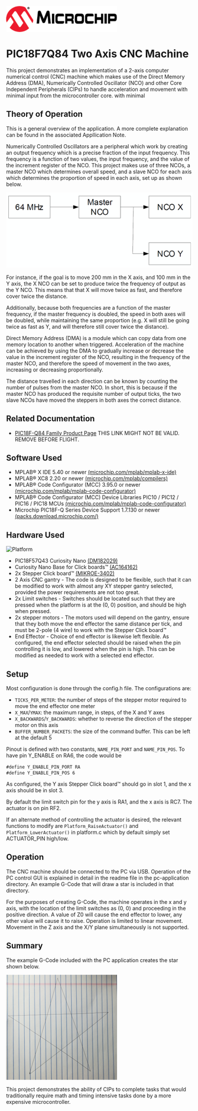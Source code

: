 <!-- Please do not change this html logo with link -->
<a href="https://www.microchip.com" rel="nofollow"><img src="images/microchip.png" alt="MCHP" width="300"/></a>

# PIC18F7Q84 Two Axis CNC Machine

This project demonstrates an implementation of a 2-axis computer numerical
control (CNC) machine which makes use of the Direct Memory Address (DMA),
Numerically Controlled Oscillator (NCO) and other Core Independent Peripherals
(CIPs) to handle acceleration and movement with minimal input from the
microcontroller core.
with minimal


## Theory of Operation

This is a general overview of the application. A more complete explanation can
 be found in the associated Appllication Note.

 Numerically Controlled Oscillators are a peripheral which work by creating
 an output frequency which is a precise fraction of the input frequency.
 This frequency is a function of two values, the input frequency, and the
 value of the increment register of the NCO.
 This project makes use of three NCOs, a master NCO which determines overall speed,
  and a slave NCO for each axis which determines the proportion of speed in each
  axis, set up as shown below.

   ![CNC Overview](images/cnc.png)

For instance, if the goal is to move 200 mm in the X axis, and 100 mm in the Y
axis, the X NCO can be set to produce twice the frequency of output as the
Y NCO. This means that that X will move twice as fast, and therefore cover twice
the distance.

Additionally, because both frequencies are a function of the master
frequency, if the master frequency is doubled, the speed in both axes will be
doubled, while maintaining the same proportion (e.g. X will still be going twice
as fast as Y, and will therefore still cover twice the distance).

Direct Memory Address (DMA) is a module which can copy data from one memory
location to another when triggered. Acceleration of the machine can be achieved
by using the DMA to gradually increase or decrease the value in the increment
register of the NCO, resulting in the frequency of the master NCO, and therefore
the speed of movement in the two axes, increasing or decreasing proportionally.

The distance travelled in each direction can be known by counting the number of
pulses from the master NCO. In short, this is because if the master
NCO has produced the requisite number of output ticks, the two slave NCOs have
moved the steppers in both axes the correct distance.


## Related Documentation

<!-- Any information about an application note or tech brief can be linked here. Use unbreakable links!
     In addition a link to the device family landing page and relevant peripheral pages as well:
     - [AN3381 - Brushless DC Fan Speed Control Using Temperature Input and Tachometer Feedback](https://microchip.com/00003381/)
     - [PIC18F-Q10 Family Product Page](https://www.microchip.com/design-centers/8-bit/pic-mcus/device-selection/pic18f-q10-product-family) -->

- [PIC18F-Q84 Family Product Page](https://www.microchip.com/design-centers/8-bit/pic-mcus/device-selection/pic18f-q84-product-family) THIS LINK MIGHT NOT BE VALID. REMOVE BEFORE FLIGHT.

## Software Used

<!-- All software used in this example must be listed here. Use unbreakable links!
     - MPLAB® X IDE 5.30 or newer [(microchip.com/mplab/mplab-x-ide)](http://www.microchip.com/mplab/mplab-x-ide)
     - MPLAB® XC8 2.10 or a newer compiler [(microchip.com/mplab/compilers)](http://www.microchip.com/mplab/compilers)
     - MPLAB® Code Configurator (MCC) 3.95.0 or newer [(microchip.com/mplab/mplab-code-configurator)](https://www.microchip.com/mplab/mplab-code-configurator)
     - MPLAB® Code Configurator (MCC) Device Libraries PIC10 / PIC12 / PIC16 / PIC18 MCUs [(microchip.com/mplab/mplab-code-configurator)](https://www.microchip.com/mplab/mplab-code-configurator)
     - Microchip PIC18F-Q Series Device Support (1.4.109) or newer [(packs.download.microchip.com/)](https://packs.download.microchip.com/) -->

- MPLAB® X IDE 5.40 or newer [(microchip.com/mplab/mplab-x-ide)](http://www.microchip.com/mplab/mplab-x-ide)
- MPLAB® XC8 2.20 or newer [(microchip.com/mplab/compilers)](http://www.microchip.com/mplab/compilers)
- MPLAB® Code Configurator (MCC) 3.95.0 or newer [(microchip.com/mplab/mplab-code-configurator)](https://www.microchip.com/mplab/mplab-code-configurator)
- MPLAB® Code Configurator (MCC) Device Libraries PIC10 / PIC12 / PIC16 / PIC18 MCUs [(microchip.com/mplab/mplab-code-configurator)](https://www.microchip.com/mplab/mplab-code-configurator)
- Microchip PIC18F-Q Series Device Support 1.7.130 or newer [(packs.download.microchip.com/)](https://packs.download.microchip.com/)

## Hardware Used

<!-- All hardware used in this example must be listed here. Use unbreakable links!
     - PIC18F47Q10 Curiosity Nano [(DM182029)](https://www.microchip.com/Developmenttools/ProductDetails/DM182029)
     - Curiosity Nano Base for Click boards™ [(AC164162)](https://www.microchip.com/Developmenttools/ProductDetails/AC164162)
     - POT Click board™ [(MIKROE-3402)](https://www.mikroe.com/pot-click) -->

![Platform](images/platform.png)


- PIC18F57Q43 Curiosity Nano [(DM182029)](https://www.microchip.com/Developmenttools/ProductDetails/DM164150)
- Curiosity Nano Base for Click boards™ [(AC164162)](https://www.microchip.com/Developmenttools/ProductDetails/AC164162)
- 2x Stepper Click board™ [(MIKROE-3402)](https://www.mikroe.com/stepper-click)
- 2 Axis CNC gantry - The code is designed to be flexible, such that it can
be modified to work with almost any XY stepper gantry selected, provided
the power requirements are not too great.
- 2x Limit switches - Switches should be located such that they are pressed when
the platform is at the (0, 0) position, and should be high when pressed.
- 2x stepper motors - The motors used will depend on the gantry, ensure
that they both move the end effector the same distance per tick, and must be
2-pole (4 wire) to work with the Stepper Click board™
- End Effector - Choice of end effector is likewise left flexible. As configured,
the end effector selected should be raised when the pin controlling it is low,
and lowered when the pin is high. This can be modified as needed to work with
a selected end effector.

## Setup

Most configuration is done through the config.h file. The configurations are:

- `TICKS_PER_METER`: the number of steps of the stepper motor required to move the
end effector one meter
- `X_MAX`/`YMAX`: the maximum range, in steps, of the X and Y axes
- `X_BACKWARDS`/`Y_BACKWARDS`: whether to reverse the direction of the stepper
motor on this axis
- `BUFFER_NUMBER_PACKETS`: the size of the command buffer. This can be left at the
default 5

Pinout is defined with two constants, `NAME_PIN_PORT` and `NAME_PIN_POS`. To
have pin Y_ENABLE on RA6, the code would be

```
#define Y_ENABLE_PIN_PORT RA
#define Y_ENABLE_PIN_POS 6
```

As configured, the Y axis Stepper Click board™ should go in slot 1, and the x
axis should be in slot 3.

By default the limit switch pin for the y axis is RA1, and the x axis is RC7.
The actuator is on pin RF2.

If an alternate method of controlling the actuator is desired, the relevant
functions to modify are `Platform_RaiseActuator()` and `Platform_LowerActuator()` in
platform.c which by default simply set ACTUATOR_PIN high/low.

<!-- Explain how to connect hardware and set up software. Depending on complexity, step-by-step instructions and/or tables and/or images can be used -->

## Operation

The CNC machine should be connected to the PC via USB. Operation of the PC
control GUI is explained in detail in the readme file in the pc-application
directory. An example G-Code that will draw a star is included in that
directory.

For the purposes of creating G-Code, the machine operates in the x and y axis,
with the location of the limit switches as (0, 0) and proceeding in the
positive direction. A value of Z0 will cause the end effector to lower, any
other value will cause it to raise.  Operation is limited to linear movement.
Movement in the Z axis and the X/Y plane simultaneously is not supported.

## Summary

<!-- Summarize what the example has shown -->

The example G-Code included with the PC application creates the star shown below.

![Output](images/star.png)

This project demonstrates the ability of CIPs to complete tasks that would
traditionally require math and timing intensive tasks done by a more expensive
microcontroller.
